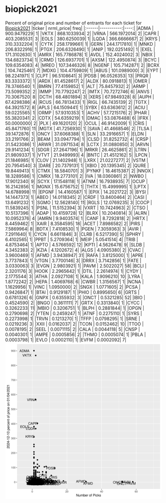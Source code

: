 # biopick2021
Percent of original price and number of entrants for each ticket for [Biopick2021](https://twitter.com/hashtag/Biopick2021)
|ticker |  nrml_price| freq|
|:------|-----------:|----:|
|ADMA   | 900.9479229|    1|
|VKTX   | 868.1033934|    2|
|VRNA   | 566.1972014|    2|
|CAPR   | 403.2085531|    3|
|EOLS   | 380.6250039|    1|
|LQDA   | 366.6666667|    2|
|KRYS   | 310.3332204|    1|
|CYTK   | 258.1799661|    1|
|GERN   | 244.1717810|    1|
|MNKD   | 206.8322916|    1|
|PTGX   | 206.6326490|    1|
|ANIP   | 192.0251492|    1|
|EXEL   | 171.3102630|    1|
|AMRX   | 165.7786878|    1|
|AVDL   | 152.4024002|    3|
|NBIX   | 134.6823734|    1|
|CRMD   | 126.6937701|    1|
|AXSM   | 122.4950874|    3|
|BCYC   | 109.6354083|    4|
|MREO   | 107.3446326|    8|
|NGENF  | 105.7142871|    2|
|BCRX   | 104.7425461|    7|
|MDXG   | 104.4759809|    1|
|ABUS   | 101.0989000|    3|
|EYPT   |  98.2241971|    1|
|CLPT   |  96.5108641|    3|
|PDSB   |  96.0526353|   13|
|PRQR   |  83.3333372|    1|
|ARDX   |  81.4528617|    2|
|ALDX   |  80.0918813|    1|
|OMER   |  78.3746540|    1|
|BMRN   |  77.4159852|    1|
|ALT    |  75.8457932|    2|
|ARMP   |  73.5099352|    2|
|IMMP   |  70.7792247|    2|
|IMTX   |  70.7272746|    6|
|ANVS   |  70.3067520|    8|
|DCTH   |  68.4801894|    3|
|XERS   |  67.9849328|    8|
|AUPH   |  67.4298386|    4|
|RCUS   |  66.7813433|    1|
|RIGL   |  66.7435139|    2|
|TGTX   |  64.3921572|    8|
|APLS   |  64.1509441|    1|
|SYBX   |  63.6363612|    2|
|ACIU   |  59.0225565|    1|
|ORMP   |  57.9310353|    1|
|ACHV   |  57.7215176|    2|
|PHAR   |  55.3820341|    2|
|CDTX   |  54.6359219|    1|
|DMAC   |  53.0876488|    6|
|IFRX   |  50.0000000|    2|
|PLX    |  49.1620120|    2|
|OCUL   |  46.9142009|    1|
|CRIS   |  45.8471760|   11|
|MGTX   |  41.7256930|    1|
|SAVA   |  41.4668546|    2|
|TLSA   |  39.1472876|    1|
|ONCY   |  37.6068388|    1|
|SLN    |  33.2916657|    1|
|ELDN   |  33.2191766|    2|
|BEAM   |  33.0947794|    1|
|CLSD   |  31.8252732|    4|
|CRSP   |  31.5423086|    1|
|ARWR   |  31.0971534|    8|
|LCTX   |  31.0880850|    3|
|ARVN   |  29.9141234|    1|
|SDGR   |  27.2647196|    1|
|MRKR   |  26.4625861|    2|
|LTRN   |  21.9809337|    1|
|VTVT   |  21.9499993|    4|
|BNTC   |  21.4512162|    5|
|LPCN   |  21.1846985|    1|
|CLOV   |  21.1402948|    1|
|LXRX   |  21.0227277|    2|
|VSTM   |  20.7954540|    3|
|DARE   |  20.7379131|    1|
|XBIO   |  20.1395345|    2|
|QURE   |  19.8449413|    1|
|CTMX   |  18.5840701|    3|
|PYNKF  |  18.4615387|    2|
|NNOX   |  18.3289586|    1|
|CMRX   |  18.2773101|    2|
|IVA    |  18.0360861|    2|
|NWBO   |  17.9012340|    9|
|SCYX   |  17.1548118|    1|
|ATNM   |  16.7938935|    7|
|OCUP   |  16.2142856|    1|
|MGNX   |  15.6756752|    1|
|THTX   |  15.4999995|    1|
|LPTX   |  14.6788998|   11|
|EPGNF  |  14.4160587|    1|
|EPIX   |  14.2021722|    3|
|BYSI   |  14.1447373|    1|
|ABEO   |  14.0118345|    2|
|CRDF   |  13.8400464|    2|
|CASI   |  13.6491232|    1|
|SGMO   |  12.5628140|   11|
|RGLS   |  12.0769235|    3|
|COCP   |  11.5839245|    1|
|PSNL   |  11.5152394|    3|
|VXRT   |  10.7424963|    2|
|CTSO   |  10.5137396|    1|
|ADAP   |  10.4159728|   12|
|BLRX   |  10.2040814|    3|
|ALRN   |  10.0952376|    4|
|AMRN   |   9.9403574|    1|
|CANF   |   8.7292818|    2|
|HRTX   |   8.4459462|    1|
|XAIR   |   8.3584595|   18|
|ACET   |   7.8986582|    2|
|PIRS   |   7.5869964|    8|
|BDTX   |   7.4108530|    1|
|PGEN   |   7.3059363|    3|
|AVIR   |   7.2911640|    1|
|CYCN   |   6.6611846|    3|
|CLRB   |   6.5217390|    5|
|SPHRY  |   6.4102565|    1|
|PPBT   |   5.2709364|    1|
|MEIP   |   5.0541514|    4|
|TRIB   |   4.8753464|    1|
|APTO   |   4.5766592|   12|
|KPTI   |   4.5626478|    9|
|SLDB   |   4.3452383|    2|
|KZIA   |   4.1202672|    4|
|ALGS   |   4.0905380|    2|
|CVAC   |   3.9600469|    1|
|AFMD   |   3.9438947|   31|
|RAFA   |   3.8125000|    1|
|APRE   |   3.7737843|    1|
|VTGN   |   3.7700146|    3|
|DRRX   |   3.7142856|    1|
|FATE   |   3.0330063|    3|
|EVGN   |   2.9803921|    1|
|PAVM   |   2.5022027|   58|
|BCLI   |   2.3201176|    3|
|HOOK   |   2.2965642|    1|
|DTIL   |   2.2614974|    1|
|CYDY   |   2.1775544|    3|
|ATHA   |   2.0927108|    1|
|KALA   |   1.9096210|   10|
|LYRA   |   1.8772242|    2|
|HEPA   |   1.4069768|    6|
|CWBR   |   1.3156567|    1|
|NCNA   |   1.1629956|    1|
|VINC   |   1.0950000|    2|
|SNGX   |   1.0771605|    2|
|PCSA   |   0.9426847|    1|
|BTAI   |   0.9129187|    1|
|PHIO   |   0.8995650|    6|
|GRTS   |   0.6781326|    6|
|GNPX   |   0.6355932|    3|
|ONCT   |   0.5321285|   52|
|IBIO   |   0.4524590|    2|
|BNGO   |   0.3611111|    7|
|GRTX   |   0.3313840|    1|
|CYCC   |   0.3262233|   11|
|MBIO   |   0.3206751|    1|
|BLPH   |   0.2881844|    1|
|OPGN   |   0.2790698|    2|
|YTEN   |   0.2459247|    1|
|ATNF   |   0.2275110|    1|
|SYRS   |   0.2273998|    1|
|TRVN   |   0.1213270|    1|
|TFFP   |   0.0798295|    1|
|SRNE   |   0.0219236|    3|
|XXII   |   0.0162037|    2|
|TCON   |   0.0152462|   10|
|TTOO   |   0.0078195|    2|
|SEEL   |   0.0071115|    2|
|CALA   |   0.0044118|    5|
|CNSP   |   0.0040301|    1|
|AMPE   |   0.0005856|    2|
|THMO   |   0.0005074|    1|
|PBLA   |   0.0003798|    1|
|EVLO   |   0.0002110|    1|
|EVFM   |   0.0002092|    7|
![retvspicks](biopicks.png?raw=true)
